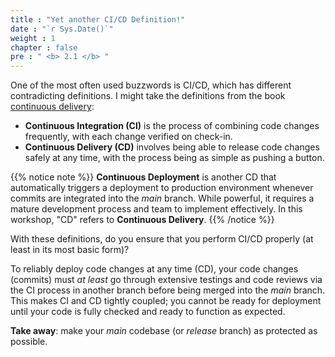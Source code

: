 ```yaml
---
title : "Yet another CI/CD Definition!"
date : "`r Sys.Date()`"
weight : 1
chapter : false
pre : " <b> 2.1 </b> "
---
```


One of the most often used buzzwords is CI/CD, which has different contradicting definitions. I might take the definitions from the book [continuous delivery](https://www.amazon.co.uk/Grokking-Continuous-Delivery-Christie-Wilson/dp/1617298255):

-  **Continuous Integration (CI)** is the process of combining code changes frequently, with each change verified on check-in.
-  **Continuous Delivery (CD)** involves being able to release code changes safely at any time, with the process being as simple as pushing a button.

{{% notice note %}}
**Continuous Deployment** is another CD that automatically triggers a deployment to production environment whenever commits are integrated into the *main* branch. While powerful, it requires a mature development process and team to implement effectively. In this workshop, "CD" refers to **Continuous Delivery**.
{{% /notice %}}

With these definitions, do you ensure that you perform CI/CD properly (at least in its most basic form)?

To reliably deploy code changes at any time (CD), your code changes (commits) must *at least* go through extensive testings and code reviews via the CI process in another branch before being merged into the *main* branch. This makes CI and CD tightly coupled; you cannot be ready for deployment until your code is fully checked and ready to function as expected. 

**Take away**: make your *main* codebase (or *release* branch) as protected as possible.
